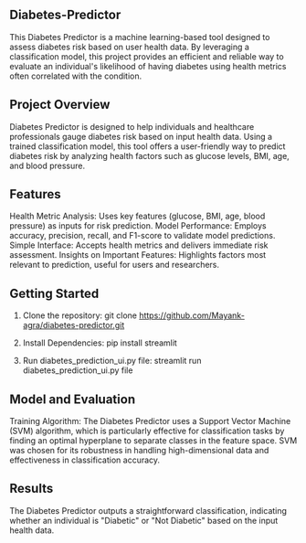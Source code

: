 ## Diabetes-Predictor
This Diabetes Predictor is a machine learning-based tool designed to assess diabetes risk based on user health data. By leveraging a classification model, this project provides an efficient and reliable way to evaluate an individual's likelihood of having diabetes using health metrics often correlated with the condition.

## Project Overview
Diabetes Predictor is designed to help individuals and healthcare professionals gauge diabetes risk based on input health data. Using a trained classification model, this tool offers a user-friendly way to predict diabetes risk by analyzing health factors such as glucose levels, BMI, age, and blood pressure.

## Features
Health Metric Analysis: Uses key features (glucose, BMI, age, blood pressure) as inputs for risk prediction.
Model Performance: Employs accuracy, precision, recall, and F1-score to validate model predictions.
Simple Interface: Accepts health metrics and delivers immediate risk assessment.
Insights on Important Features: Highlights factors most relevant to prediction, useful for users and researchers.

## Getting Started
1. Clone the repository:
git clone https://github.com/Mayank-agra/diabetes-predictor.git

2. Install Dependencies:
   pip install streamlit

3. Run diabetes_prediction_ui.py file:
   streamlit run diabetes_prediction_ui.py file

## Model and Evaluation
Training Algorithm: The Diabetes Predictor uses a Support Vector Machine (SVM) algorithm, which is particularly effective for classification tasks by finding an optimal hyperplane to separate classes in the feature space. SVM was chosen for its robustness in handling high-dimensional data and effectiveness in classification accuracy.

## Results
The Diabetes Predictor outputs a straightforward classification, indicating whether an individual is "Diabetic" or "Not Diabetic" based on the input health data. 

